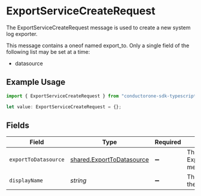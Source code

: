 # ExportServiceCreateRequest

The ExportServiceCreateRequest message is used to create a new system log exporter.

This message contains a oneof named export_to. Only a single field of the following list may be set at a time:
  - datasource


## Example Usage

```typescript
import { ExportServiceCreateRequest } from "conductorone-sdk-typescript/sdk/models/shared";

let value: ExportServiceCreateRequest = {};
```

## Fields

| Field                                                                         | Type                                                                          | Required                                                                      | Description                                                                   |
| ----------------------------------------------------------------------------- | ----------------------------------------------------------------------------- | ----------------------------------------------------------------------------- | ----------------------------------------------------------------------------- |
| `exportToDatasource`                                                          | [shared.ExportToDatasource](../../../sdk/models/shared/exporttodatasource.md) | :heavy_minus_sign:                                                            | The ExportToDatasource message.                                               |
| `displayName`                                                                 | *string*                                                                      | :heavy_minus_sign:                                                            | The display name of the new policy.                                           |